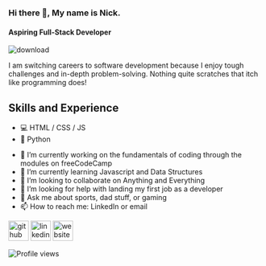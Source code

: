 ### Hi there 👋, My name is Nick. 
#### **Aspiring** Full-Stack Developer
![download](https://github.com/nick-register/nick-register.github.io/assets/138704535/d4bbb9ee-2e95-4673-91d9-2f8f70c30661)

I am switching careers to software development because I enjoy tough challenges and in-depth problem-solving. Nothing quite scratches that itch like programming does!

## Skills and Experience
* 💻 HTML / CSS / JS 
* 🐍 Python

- 🔭 I’m currently working on the fundamentals of coding through the modules on freeCodeCamp 
- 🌱 I’m currently learning Javascript and Data Structures 
- 👯 I’m looking to collaborate on Anything and Everything 
- 🤔 I’m looking for help with landing my first job as a developer 
- 💬 Ask me about sports, dad stuff, or gaming 
- 📫 How to reach me: LinkedIn or email 


[<img src='https://cdn.jsdelivr.net/npm/simple-icons@3.0.1/icons/github.svg' alt='github' height='40'>](https://github.com/nick-register)  [<img src='https://cdn.jsdelivr.net/npm/simple-icons@3.0.1/icons/linkedin.svg' alt='linkedin' height='40'>](https://www.linkedin.com/in/nick-register-47a393127/)  [<img src='https://cdn.jsdelivr.net/npm/simple-icons@3.0.1/icons/icloud.svg' alt='website' height='40'>](https://nick-register.github.io/)  

![Profile views](https://gpvc.arturio.dev/nick-register)  
